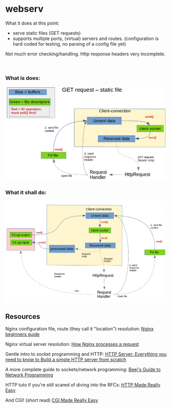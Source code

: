 # webserv

What it does at this point:
- serve static files (GET requests)
- supports multiple ports, (virtual) servers and routes. (configuration is hard coded for testing, no parsing of a config file yet)

Not much error checking/handling. Http response headers very incomplete.
<br>
<br>
<br>
### What is does:
![img](web_root/imgs/get_static.png)

### What it shall do:
![img](web_root/imgs/all.png)


## Resources

Nginx configuration file,
 route (they call it "location") resolution:
[Nginx beginners guide](https://nginx.org/en/docs/beginners_guide.html)

Nginx virtual server resolution:
[How Nginx processes a request](https://nginx.org/en/docs/http/request_processing.html)

Gentle intro to socket programming and HTTP:
[HTTP Server: Everything you need to know to Build a simple HTTP server from scratch](https://medium.com/from-the-scratch/http-server-what-do-you-need-to-know-to-build-a-simple-http-server-from-scratch-d1ef8945e4fa)

A more complete guide to sockets/network programming: 
[Beej's Guide to Network Programming](https://beej.us/guide/bgnet/html/)

HTTP tuto if you're still scared of diving into the RFCs:
[HTTP Made Really Easy](https://www.jmarshall.com/easy/http/)

And CGI! (short read)
[CGI Made Really Easy](https://www.jmarshall.com/easy/cgi/)

